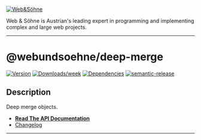 [![Web&Söhne](https://webundsoehne.com/wp-content/uploads/2016/11/logo.png)](https://webundsoehne.com)

Web & Söhne is Austrian's leading expert in programming and implementing complex and large web projects.

---

# @webundsoehne/deep-merge

[![Version](https://img.shields.io/npm/v/@webundsoehne/deep-merge.svg)](https://npmjs.org/package/@webundsoehne/deep-merge) [![Downloads/week](https://img.shields.io/npm/dw/@webundsoehne/deep-merge.svg)](https://npmjs.org/package/@webundsoehne/deep-merge) [![Dependencies](https://img.shields.io/librariesio/release/npm/@webundsoehne/deep-merge)](https://npmjs.org/package/@webundsoehne/deep-merge) [![semantic-release](https://img.shields.io/badge/%20%20%F0%9F%93%A6%F0%9F%9A%80-semantic--release-e10079.svg)](https://github.com/semantic-release/semantic-release)

## Description

Deep merge objects.

- **[Read The API Documentation](./docs/README.md)**
- [Changelog](./CHANGELOG.md)

<!-- toc -->

<!-- tocstop -->

---
